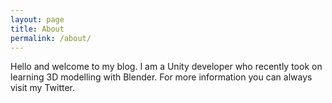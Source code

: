 ```yaml
---
layout: page
title: About
permalink: /about/
---
```


Hello and welcome to my blog.
I am a Unity developer who recently took on learning 3D modelling with Blender.
For more information you can always visit my Twitter.
